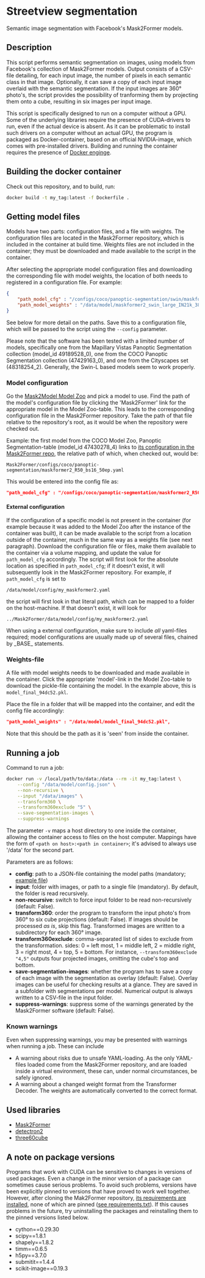 # Streetview segmentation
Semantic image segmentation with Facebook's Mask2Former models.

## Description
This script performs semantic segmentation on images, using models from Facebook's collection of Mask2Former
models. Output consists of a CSV-file detailing, for each input image, the number of pixels in each semantic
class in that image. Optionally, it can save a copy of each input image overlaid with the semantic segmentation.
If the input images are 360° photo's, the script provides the possibility of tranforming them by projecting them
onto a cube, resulting in six images per input image.

This script is specifically designed to run on a computer without a GPU. Some of the underlying libraries
require the presence of CUDA-drivers to run, even if the actual device is absent. As it can be problematic to
install such drivers on a computer without an actual GPU, the program is packaged as Docker-container, based on
an official NVIDIA-image, which comes with pre-installed drivers. Building and running the container requires
the presence of [Docker enginge](https://docs.docker.com/engine/install/).

## Building the docker container
Check out this repository, and to build, run:
```bash
docker build -t my_tag:latest -f Dockerfile .
```

## Getting model files
Models have two parts: configuration files, and a file with weights. The configuration files are located in
the Mask2Former repository, which is included in the container at build time. Weights files are not included
in the container; they must be downloaded and made available to the script in the container.

After selecting the appropriate model configuration files and downloading the corresponding file with model weights,
the location of both needs to registered in a configuration file. For example:

```json
{
    "path_model_cfg" : "/configs/coco/panoptic-segmentation/swin/maskformer2_swin_large_IN21k_384_bs16_100ep.yaml",
    "path_model_weights" : "/data/model/maskformer2_swin_large_IN21k_384_bs16_100ep/model_final_f07440.pkl"
}
```
See below for more detail on the paths. Save this to a configuration file, which will be passed to the script using
the `--config` parameter.

Please note that the software has been tested with a limited number of models, specifically one from the Mapillary Vistas
Panoptic Segmentation collection (model_id 49189528_0), one from the COCO Panoptic Segmentation collection (47429163_0),
and one from the Cityscapes set (48318254_2). Generally, the Swin-L based models seem to work properly.

### Model configuration
Go the [Mask2Model Model Zoo](https://github.com/facebookresearch/Mask2Former/blob/main/MODEL_ZOO.md) and pick
a model to use. Find the path of the model's configuration file by clicking the 'Mask2Former' link for the appropriate
model in the Model Zoo-table. This leads to the corresponding configuration file in the Mask2Former repository.
Take the path of that file relative to the repository's root, as it would be when the repository were checked out.

Example: the first model from the COCO Model Zoo, Panoptic Segmentation-table (model_id 47430278_4) links to [its configuration
in the Mask2Former repo](https://github.com/facebookresearch/Mask2Former/blob/main/configs/coco/panoptic-segmentation/maskformer2_R50_bs16_50ep.yaml),
the relative path of which, when checked out, would be:

`Mask2Former/configs/coco/panoptic-segmentation/maskformer2_R50_bs16_50ep.yaml`

This would be entered into the config file as:
```json
"path_model_cfg" : "/configs/coco/panoptic-segmentation/maskformer2_R50_bs16_50ep.yaml",
```

#### External configuration
If the configuration of a specific model is not present in the container (for example because it was added to the Model Zoo
after the instance of the container was built), it can be made available to the script from a location outside of the container,
much in the same way as a weights file (see next paragraph). Download the configuration file or files, make them available to
the container via a volume mapping, and update the value for `path_model_cfg` accordingly. The script will first look for the
absolute location as specified in `path_model_cfg`; if it doesn't exist, it will subsequently look in the Mask2Former repository.
For example, if `path_model_cfg` is set to

`/data/model/config/my_maskformer2.yaml`

the script will first look in that literal path, which can be mapped to a folder on the host-machine. If that doesn't exist,
it will look for

`../Mask2Former/data/model/config/my_maskformer2.yaml`

When using a external configuration, make sure to include *all* yaml-files required; model configurations are usually made up of
several files, chained by \_BASE\_ statements.


### Weights-file
A file with model weights needs to be downloaded and made available in the container. Click the appropriate 'model'-link in the
Model Zoo-table to download the pickle-file containing the model. In the example above, this is `model_final_94dc52.pkl`.

Place the file in a folder that will be mapped into the container, and edit the config file accordingly:

```json
"path_model_weights" : "/data/model/model_final_94dc52.pkl",
```
Note that this should be the path as it is 'seen' from inside the container.


## Running a job
Command to run a job:
```bash
docker run -v /local/path/to/data:/data --rm -it my_tag:latest \
	--config "/data/model/config.json" \
	--non-recursive \
	--input "/data/images" \
	--transform360 \
	--transform360exclude "5" \
	--save-segmentation-images \
	--suppress-warnings
```
The parameter `-v` maps a host directory to one inside the container, allowing the container access to files on the host computer. Mappings have the form of `<path on host>:<path in container>`; it's advised to always use '/data' for the second part.

Parameters are as follows:

+ **config**: path to a JSON-file containing the model paths (mandatory; [example file](code/config.json.example))
+ **input**: folder with images, or path to a single file (mandatory). By default, the folder is read recursively.
+ **non-recursive**: switch to force input folder to be read non-recursively (default: False).
+ **transform360**: order the program to transform the input photo's from 360° to six cube projections (default: False). If images should be processed _as is_, skip this flag. Transformed images are written to a subdirectory for each 360° image.
+ **transform360exclude**: comma-separated list of sides to exclude from the transformation. sides: 0 = left most, 1 = middle left, 2 = middle right, 3 = right most, 4 = top, 5 = bottom. For instance, `--transform360exclude "4,5"` outputs four projected images, omitting the cube's top and bottom.
+ **save-segmentation-images**: whether the program has to save a copy of each image with the segmentation as overlay (default: False). Overlay images can be useful for checking results at a glance. They are saved in a subfolder with segmentations per model. Numerical output is always written to a CSV-file in the input folder.
+ **suppress-warnings**: suppress some of the warnings generated by the Mask2Former software (default: False).

### Known warnings
Even when suppressing warnings, you may be presented with warnings when running a job. These can include
+ A warning about risks due to unsafe YAML-loading. As the only YAML-files loaded come from the Mask2Former repository, and are loaded inside a virtual environment, these can, under normal circumstances, be safely ignored.
+ A warning about a changed weight format from the Transformer Decoder. The weights are automatically converted to the correct format.

## Used libraries
+ [Mask2Former](https://github.com/facebookresearch/Mask2Former)
+ [detectron2](https://github.com/facebookresearch/detectron2)
+ [three60cube](https://pypi.org/project/three60cube/)

## A note on package versions
Programs that work with CUDA can be sensitive to changes in versions of used packages. Even a change in the minor version of a package can sometimes cause serious problems. To avoid such problems, versions have been explicitly pinned to versions that have proved to work well together. However, after cloning the Mak2Former repository, [its requirements are installed](/UtrechtUniversity/streetview-segmentation/blob/main/Dockerfile#L39), none of which are pinned ([see requirements.txt](https://github.com/facebookresearch/Mask2Former/blob/main/requirements.txt)). If this causes problems in the future, try uninstalling the packages and reinstalling them to the pinned versions listed below.
+ cython==0.29.30
+ scipy==1.8.1
+ shapely==1.8.2
+ timm==0.6.5
+ h5py==3.7.0
+ submitit==1.4.4
+ scikit-image==0.19.3
